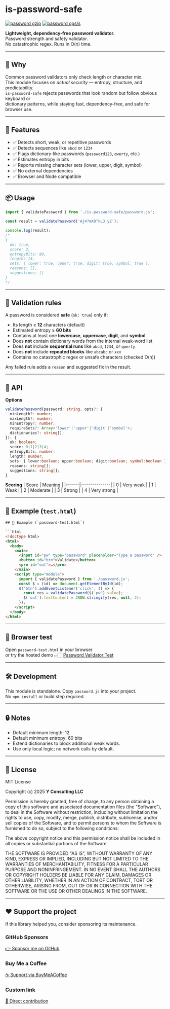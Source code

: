 # is-password-safe

[![password gzip](https://img.shields.io/endpoint?url=https://raw.githubusercontent.com/yvancg/validators/main/metrics/password.js.json)](../metrics/password.js.json)
[![password ops/s](https://img.shields.io/endpoint?url=https://raw.githubusercontent.com/yvancg/validators/main/bench/password.json)](../bench/password.json)

**Lightweight, dependency-free password validator.**  
Password strength and safety validator.  
No catastrophic regex. Runs in O(n) time.

---

## 🚀 Why

Common password validators only check length or character mix.  
This module focuses on *actual security* — entropy, structure, and predictability.  
`is-password-safe` rejects passwords that look random but follow obvious keyboard or  
dictionary patterns, while staying fast, dependency-free, and safe for browser use.

---

## 🌟 Features

- ✅ Detects short, weak, or repetitive passwords  
- ✅ Detects sequences like `abcd` or `1234`  
- ✅ Flags dictionary-like passwords (`password123`, `qwerty`, etc.)  
- ✅ Estimates entropy in bits  
- ✅ Reports missing character sets (lower, upper, digit, symbol)  
- ✅ No external dependencies  
- ✅ Browser and Node compatible  

---

## 📦 Usage

```js
import { validatePassword } from './is-password-safe/password.js';

const result = validatePassword('Aj4?mX9^kL3!yZ');

console.log(result);
/*
{
  ok: true,
  score: 3,
  entropyBits: 88,
  length: 14,
  sets: { lower: true, upper: true, digit: true, symbol: true },
  reasons: [],
  suggestions: []
}
*/
```

---

## 🧩 Validation rules

A password is considered **safe** (`ok: true`) only if:

- Its length ≥ **12** characters (default)  
- Estimated entropy ≥ **60 bits**  
- Contains at least one **lowercase**, **uppercase**, **digit**, and **symbol**  
- Does **not** contain dictionary words from the internal weak-word list  
- Does **not** include **sequential runs** like `abcd`, `1234`, or `qwerty`  
- Does **not** include **repeated blocks** like `abcabc` or `xxx`  
- Contains no catastrophic regex or unsafe characters (checked O(n))

Any failed rule adds a `reason` and suggested fix in the result.

---

## 🧠 API

**Options**
```ts
validatePassword(password: string, opts?: {
  minLength?: number;
  maxLength?: number;
  minEntropy?: number;
  requireSets?: Array<'lower'|'upper'|'digit'|'symbol'>;
  dictionaries?: string[];
}): {
  ok: boolean;
  score: 0|1|2|3|4;
  entropyBits: number;
  length: number;
  sets: { lower:boolean; upper:boolean; digit:boolean; symbol:boolean };
  reasons: string[];
  suggestions: string[];
}
```

**Scoring**
| Score | Meaning       |
|:------|:--------------|
| 0     | Very weak     |
| 1     | Weak          |
| 2     | Moderate      |
| 3     | Strong        |
| 4     | Very strong   |

---

## 🧪 Example (`test.html`)

```html
## 🧪 Example (`password-test.html`)

```html
<!doctype html>
<html>
  <body>
    <main>
      <input id="pw" type="password" placeholder="Type a password" />
      <button id="btn">Validate</button>
      <pre id="out">…</pre>
    </main>
    <script type="module">
      import { validatePassword } from './password.js';
      const $ = (id) => document.getElementById(id);
      $('btn').addEventListener('click', () => {
        const res = validatePassword($('pw').value);
        $('out').textContent = JSON.stringify(res, null, 2);
      });
    </script>
  </body>
</html>
```

---

## 🧪 Browser test

Open `password-test.html` in your browser  
or try the hosted demo 👉🏻 
[Password Validator Test](https://yvancg.github.io/validators/is-password-safe/password-test.html)

---

## 🛠 Development

This module is standalone. Copy `password.js` into your project.  
No `npm install` or build step required.

---

## 🔒 Notes

- Default minimum length: 12
- Default minimum entropy: 60 bits
- Extend dictionaries to block additional weak words.
- Use only local logic; no network calls by default.
  
---

## 🪪 License

MIT License  

Copyright (c) 2025 **Y Consulting LLC**

Permission is hereby granted, free of charge, to any person obtaining a copy
of this software and associated documentation files (the "Software"), to deal
in the Software without restriction, including without limitation the rights
to use, copy, modify, merge, publish, distribute, sublicense, and/or sell
copies of the Software, and to permit persons to whom the Software is
furnished to do so, subject to the following conditions:

The above copyright notice and this permission notice shall be included in
all copies or substantial portions of the Software.

THE SOFTWARE IS PROVIDED "AS IS", WITHOUT WARRANTY OF ANY KIND, EXPRESS OR
IMPLIED, INCLUDING BUT NOT LIMITED TO THE WARRANTIES OF MERCHANTABILITY,
FITNESS FOR A PARTICULAR PURPOSE AND NONINFRINGEMENT. IN NO EVENT SHALL THE
AUTHORS OR COPYRIGHT HOLDERS BE LIABLE FOR ANY CLAIM, DAMAGES OR OTHER
LIABILITY, WHETHER IN AN ACTION OF CONTRACT, TORT OR OTHERWISE, ARISING FROM,
OUT OF OR IN CONNECTION WITH THE SOFTWARE OR THE USE OR OTHER DEALINGS IN
THE SOFTWARE.

---

## ❤️ Support the project

If this library helped you, consider sponsoring its maintenance.

### GitHub Sponsors

[👉 Sponsor me on GitHub](https://github.com/sponsors/yvancg)

### Buy Me a Coffee

[☕ Support via BuyMeACoffee](https://buymeacoffee.com/yconsulting)

### Custom link
[💸 Direct contribution](https://wise.com/pay/me/yvanc7)
